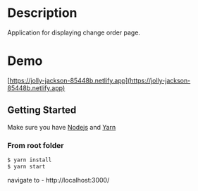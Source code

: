 # Description
Application for displaying change order page.

# Demo
[https://jolly-jackson-85448b.netlify.app](https://jolly-jackson-85448b.netlify.app)

## Getting Started
Make sure you have [Nodejs](https://nodejs.org/) and [Yarn](https://yarnpkg.com/)

### From root folder

```bash
$ yarn install   
$ yarn start 
```


navigate to - http://localhost:3000/
